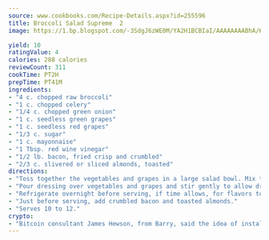 ```yaml
---
source: www.cookbooks.com/Recipe-Details.aspx?id=255596
title: Broccoli Salad Supreme  2
image: https://1.bp.blogspot.com/-3SdgJ6zWE0M/YA2H1BCBIaI/AAAAAAAABhA/KLu9yTsYBMkJQudB_uFGwTypBtmTiBfZgCLcBGAsYHQ/s320/4.png

yield: 10
ratingValue: 4
calories: 288 calories
reviewCount: 311
cookTime: PT2H
prepTime: PT41M
ingredients:
- "4 c. chopped raw broccoli"
- "1 c. chopped celery"
- "1/4 c. chopped green onion"
- "1 c. seedless green grapes"
- "1 c. seedless red grapes"
- "1/3 c. sugar"
- "1 c. mayonnaise"
- "1 Tbsp. red wine vinegar"
- "1/2 lb. bacon, fried crisp and crumbled"
- "2/3 c. slivered or sliced almonds, toasted"
directions:
- "Toss together the vegetables and grapes in a large salad bowl. Mix the sugar, mayonnaise and vinegar in a separate small bowl to make dressing."
- "Pour dressing over vegetables and grapes and stir gently to allow dressing to coat evenly."
- "Refrigerate overnight before serving, if time allows, for flavors to mix."
- "Just before serving, add crumbled bacon and toasted almonds."
- "Serves 10 to 12."
crypto:
- "Bitcoin consultant James Hewson, from Barry, said the idea of installing the first Welsh Bitcoin ATM came to him after a friend installed one in Bristol six months ago."
---
```

